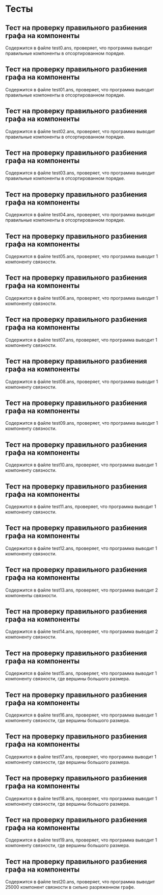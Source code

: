 # Тесты

## Тест на проверку правильного разбиения графа на компоненты
Содержится в файле test0.ans, проверяет, что программа выводит правильные компоненты в отсортированном порядке.

## Тест на проверку правильного разбиения графа на компоненты
Содержится в файле test01.ans, проверяет, что программа выводит правильные компоненты в отсортированном порядке.

## Тест на проверку правильного разбиения графа на компоненты
Содержится в файле test02.ans, проверяет, что программа выводит правильные компоненты в отсортированном порядке.

## Тест на проверку правильного разбиения графа на компоненты
Содержится в файле test03.ans, проверяет, что программа выводит правильные компоненты в отсортированном порядке.

## Тест на проверку правильного разбиения графа на компоненты
Содержится в файле test04.ans, проверяет, что программа выводит правильные компоненты в отсортированном порядке.

## Тест на проверку правильного разбиения графа на компоненты
Содержится в файле test05.ans, проверяет, что программа выводит 1 компоненту связности.

## Тест на проверку правильного разбиения графа на компоненты
Содержится в файле test06.ans, проверяет, что программа выводит 1 компоненту связности.

## Тест на проверку правильного разбиения графа на компоненты
Содержится в файле test07.ans, проверяет, что программа выводит 1 компоненту связности.

## Тест на проверку правильного разбиения графа на компоненты
Содержится в файле test08.ans, проверяет, что программа выводит 1 компоненту связности.

## Тест на проверку правильного разбиения графа на компоненты
Содержится в файле test09.ans, проверяет, что программа выводит 1 компоненту связности.

## Тест на проверку правильного разбиения графа на компоненты
Содержится в файле test10.ans, проверяет, что программа выводит 1 компоненту связности.

## Тест на проверку правильного разбиения графа на компоненты
Содержится в файле test11.ans, проверяет, что программа выводит 1 компоненту связности.

## Тест на проверку правильного разбиения графа на компоненты
Содержится в файле test12.ans, проверяет, что программа выводит 1 компоненту связности.

## Тест на проверку правильного разбиения графа на компоненты
Содержится в файле test13.ans, проверяет, что программа выводит 2 компоненты связности.

## Тест на проверку правильного разбиения графа на компоненты
Содержится в файле test14.ans, проверяет, что программа выводит 2 компоненту связности.

## Тест на проверку правильного разбиения графа на компоненты
Содержится в файле test15.ans, проверяет, что программа выводит 1 компоненту связности, где вершины большого размера.

## Тест на проверку правильного разбиения графа на компоненты
Содержится в файле test16.ans, проверяет, что программа выводит 1 компоненту связности, где вершины большого размера.

## Тест на проверку правильного разбиения графа на компоненты
Содержится в файле test17.ans, проверяет, что программа выводит 1 компоненту связности, где вершины большого размера.

## Тест на проверку правильного разбиения графа на компоненты
Содержится в файле test18.ans, проверяет, что программа выводит 1 компоненту связности, где вершины большого размера.

## Тест на проверку правильного разбиения графа на компоненты
Содержится в файле test19.ans, проверяет, что программа выводит 1 компоненту связности, где вершины большого размера.

## Тест на проверку правильного разбиения графа на компоненты
Содержится в файле test20.ans, проверяет, что программа выводит 25000 компонент связности в сильно разряженном графе.
